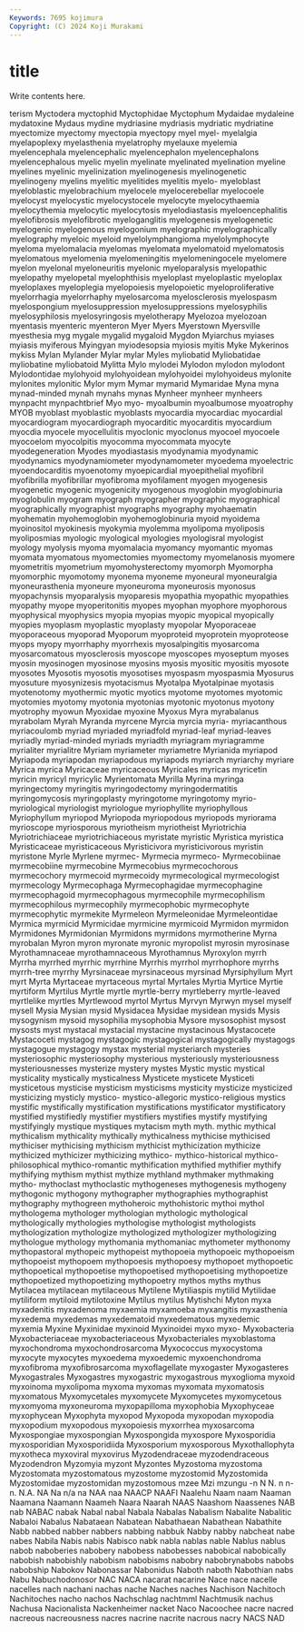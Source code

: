 ```yaml
---
Keywords: 7695 kojimura
Copyright: (C) 2024 Koji Murakami
---
```


# title

Write contents here.



terism
Myctodera myctophid Myctophidae Myctophum Mydaidae mydaleine mydatoxine Mydaus mydine mydriasine
mydriasis mydriatic mydriatine myectomize myectomy myectopia myectopy myel myel- myelalgia
myelapoplexy myelasthenia myelatrophy myelauxe myelemia myelencephala myelencephalic myelencephalon myelencephalons myelencephalous
myelic myelin myelinate myelinated myelination myeline myelines myelinic myelinization myelinogenesis
myelinogenetic myelinogeny myelins myelitic myelitides myelitis myelo- myeloblast myeloblastic myelobrachium
myelocele myelocerebellar myelocoele myelocyst myelocystic myelocystocele myelocyte myelocythaemia myelocythemia myelocytic
myelocytosis myelodiastasis myeloencephalitis myelofibrosis myelofibrotic myeloganglitis myelogenesis myelogenetic myelogenic myelogenous
myelogonium myelographic myelographically myelography myeloic myeloid myelolymphangioma myelolymphocyte myeloma myelomalacia
myelomas myelomata myelomatoid myelomatosis myelomatous myelomenia myelomeningitis myelomeningocele myelomere myelon
myelonal myeloneuritis myelonic myeloparalysis myelopathic myelopathy myelopetal myelophthisis myeloplast myeloplastic
myeloplax myeloplaxes myeloplegia myelopoiesis myelopoietic myeloproliferative myelorrhagia myelorrhaphy myelosarcoma myelosclerosis
myelospasm myelospongium myelosuppression myelosuppressions myelosyphilis myelosyphilosis myelosyringosis myelotherapy Myelozoa myelozoan
myentasis myenteric myenteron Myer Myers Myerstown Myersville myesthesia myg mygale
mygalid mygaloid Mygdon Myiarchus myiases myiasis myiferous Myingyan myiodesopsia myiosis
myitis Myke Mykerinos mykiss Mylan Mylander Mylar mylar Myles myliobatid
Myliobatidae myliobatine myliobatoid Mylitta Mylo mylodei Mylodon mylodon mylodont Mylodontidae
mylohyoid mylohyoidean mylohyoidei mylohyoideus mylonite mylonites mylonitic Mylor mym Mymar
mymarid Mymaridae Myna myna mynad-minded mynah mynahs mynas Mynheer mynheer
mynheers mynpacht mynpachtbrief Myo myo- myoalbumin myoalbumose myoatrophy MYOB myoblast
myoblastic myoblasts myocardia myocardiac myocardial myocardiogram myocardiograph myocarditic myocarditis myocardium
myocdia myocele myocellulitis myoclonic myoclonus myocoel myocoele myocoelom myocolpitis myocomma
myocommata myocyte myodegeneration Myodes myodiastasis myodynamia myodynamic myodynamics myodynamiometer myodynamometer
myoedema myoelectric myoendocarditis myoenotomy myoepicardial myoepithelial myofibril myofibrilla myofibrillar myofibroma
myofilament myogen myogenesis myogenetic myogenic myogenicity myogenous myoglobin myoglobinuria myoglobulin
myogram myograph myographer myographic myographical myographically myographist myographs myography myohaematin
myohematin myohemoglobin myohemoglobinuria myoid myoidema myoinositol myokinesis myokymia myolemma myolipoma
myoliposis myoliposmias myologic myological myologies myologisral myologist myology myolysis myoma
myomalacia myomancy myomantic myomas myomata myomatous myomectomies myomectomy myomelanosis myomere
myometritis myometrium myomohysterectomy myomorph Myomorpha myomorphic myomotomy myonema myoneme myoneural
myoneuralgia myoneurasthenia myoneure myoneuroma myoneurosis myonosus myopachynsis myoparalysis myoparesis myopathia
myopathic myopathies myopathy myope myoperitonitis myopes myophan myophore myophorous myophysical
myophysics myopia myopias myopic myopical myopically myopies myoplasm myoplastic myoplasty
myopolar Myoporaceae myoporaceous myoporad Myoporum myoproteid myoprotein myoproteose myops myopy
myorrhaphy myorrhexis myosalpingitis myosarcoma myosarcomatous myosclerosis myoscope myoscopes myoseptum myoses
myosin myosinogen myosinose myosins myosis myositic myositis myosote myosotes Myosotis
myosotis myosotises myospasm myospasmia Myosurus myosuture myosynizesis myotacismus Myotalpa Myotalpinae
myotasis myotenotomy myothermic myotic myotics myotome myotomes myotomic myotomies myotomy
myotonia myotonias myotonic myotonus myotony myotrophy myowun Myoxidae myoxine Myoxus
Myra myrabalanus myrabolam Myrah Myranda myrcene Myrcia myrcia myria- myriacanthous
myriacoulomb myriad myriaded myriadfold myriad-leaf myriad-leaves myriadly myriad-minded myriads myriadth
myriagram myriagramme myrialiter myrialitre Myriam myriameter myriametre Myrianida myriapod Myriapoda
myriapodan myriapodous myriapods myriarch myriarchy myriare Myrica myrica Myricaceae myricaceous
Myricales myricas myricetin myricin myricyl myricylic Myrientomata Myrilla Myrina myringa
myringectomy myringitis myringodectomy myringodermatitis myringomycosis myringoplasty myringotome myringotomy myrio- myriological
myriologist myriologue myriophyllite myriophyllous Myriophyllum myriopod Myriopoda myriopodous myriopods myriorama
myrioscope myriosporous myriotheism myriotheist Myriotrichia Myriotrichiaceae myriotrichiaceous myristate myristic Myristica
myristica Myristicaceae myristicaceous Myristicivora myristicivorous myristin myristone Myrle Myrlene myrmec-
Myrmecia myrmeco- Myrmecobiinae myrmecobiine myrmecobine Myrmecobius myrmecochorous myrmecochory myrmecoid myrmecoidy
myrmecological myrmecologist myrmecology Myrmecophaga Myrmecophagidae myrmecophagine myrmecophagoid myrmecophagous myrmecophile myrmecophilism
myrmecophilous myrmecophily myrmecophobic myrmecophyte myrmecophytic myrmekite Myrmeleon Myrmeleonidae Myrmeleontidae Myrmica
myrmicid Myrmicidae myrmicine myrmicoid Myrmidon myrmidon Myrmidones Myrmidonian Myrmidons myrmidons
myrmotherine Myrna myrobalan Myron myron myronate myronic myropolist myrosin myrosinase
Myrothamnaceae myrothamnaceous Myrothamnus Myroxylon myrrh Myrrha myrrhed myrrhic myrrhine Myrrhis
myrrhol myrrhophore myrrhs myrrh-tree myrrhy Myrsinaceae myrsinaceous myrsinad Myrsiphyllum Myrt
myrt Myrta Myrtaceae myrtaceous myrtal Myrtales Myrtia Myrtice Myrtie myrtiform
Myrtilus Myrtle myrtle myrtle-berry myrtleberry myrtle-leaved myrtlelike myrtles Myrtlewood myrtol
Myrtus Myrvyn Myrwyn mysel myself mysell Mysia Mysian mysid Mysidacea
Mysidae mysidean mysids Mysis mysogynism mysoid mysophilia mysophobia Mysore mysosophist
mysost mysosts myst mystacal mystacial mystacine mystacinous Mystacocete Mystacoceti mystagog
mystagogic mystagogical mystagogically mystagogs mystagogue mystagogy mystax mysterial mysteriarch mysteries
mysteriosophic mysteriosophy mysterious mysteriously mysteriousness mysteriousnesses mysterize mystery mystes Mystic
mystic mystical mysticality mystically mysticalness Mysticete mysticete Mysticeti mysticetous mysticise
mysticism mysticisms mysticity mysticize mysticized mysticizing mysticly mystico- mystico-allegoric mystico-religious
mystics mystific mystifically mystification mystifications mystificator mystificatory mystified mystifiedly mystifier
mystifiers mystifies mystify mystifying mystifyingly mystique mystiques mytacism myth myth.
mythic mythical mythicalism mythicality mythically mythicalness mythicise mythicised mythiciser mythicising
mythicism mythicist mythicization mythicize mythicized mythicizer mythicizing mythico- mythico-historical mythico-philosophical
mythico-romantic mythification mythified mythifier mythify mythifying mythism mythist mythize mythland
mythmaker mythmaking mytho- mythoclast mythoclastic mythogeneses mythogenesis mythogeny mythogonic mythogony
mythographer mythographies mythographist mythography mythogreen mythoheroic mythohistoric mythoi mythol mythologema
mythologer mythologian mythologic mythological mythologically mythologies mythologise mythologist mythologists mythologization
mythologize mythologized mythologizer mythologizing mythologue mythology mythomania mythomaniac mythometer mythonomy
mythopastoral mythopeic mythopeist mythopoeia mythopoeic mythopoeism mythopoeist mythopoem mythopoesis mythopoesy
mythopoet mythopoetic mythopoetical mythopoetise mythopoetised mythopoetising mythopoetize mythopoetized mythopoetizing mythopoetry
mythos myths mythus Mytilacea mytilacean mytilaceous Mytilene Mytiliaspis mytilid Mytilidae
mytiliform mytiloid mytilotoxine Mytilus mytilus Mytishchi Myton myxa myxadenitis myxadenoma
myxaemia myxamoeba myxangitis myxasthenia myxedema myxedemas myxedematoid myxedematous myxedemic myxemia
Myxine Myxinidae myxinoid Myxinoidei myxo myxo- Myxobacteria Myxobacteriaceae myxobacteriaceous Myxobacteriales
myxoblastoma myxochondroma myxochondrosarcoma Myxococcus myxocystoma myxocyte myxocytes myxoedema myxoedemic myxoenchondroma
myxofibroma myxofibrosarcoma myxoflagellate myxogaster Myxogasteres Myxogastrales Myxogastres myxogastric myxogastrous myxoglioma
myxoid myxoinoma myxolipoma myxoma myxomas myxomata myxomatosis myxomatous Myxomycetales myxomycete
Myxomycetes myxomycetous myxomyoma myxoneuroma myxopapilloma myxophobia Myxophyceae myxophycean Myxophyta myxopod
Myxopoda myxopodan myxopodia myxopodium myxopodous myxopoiesis myxorrhea myxosarcoma Myxospongiae myxospongian
Myxospongida myxospore Myxosporidia myxosporidian Myxosporidiida Myxosporium myxosporous Myxothallophyta myxotheca myxoviral
myxovirus Myzodendraceae myzodendraceous Myzodendron Myzomyia myzont Myzontes Myzostoma myzostoma Myzostomata
myzostomatous myzostome myzostomid Myzostomida Myzostomidae myzostomidan myzostomous mzee Mzi mzungu
-n N N. n n- n. N.A. NA Na n/a
na NAA naa NAACP NAAFI Naalehu Naam naam Naaman Naamana
Naamann Naameh Naara Naarah NAAS Naashom Naassenes NAB nab NABAC
nabak Nabal nabal Nabala Nabalas Nabalism Nabalite Nabalitic Nabaloi Nabalus
Nabataean Nabatean Nabathaean Nabathean Nabathite Nabb nabbed nabber nabbers nabbing
nabbuk Nabby nabby nabcheat nabe nabes Nabila Nabis nabis Nabisco
nabk nabla nablas nable Nablus nablus nabob naboberies nabobery nabobess
nabobesses nabobical nabobically nabobish nabobishly nabobism nabobisms nabobry nabobrynabobs nabobs
nabobship Nabokov Nabonassar Nabonidus Naboth naboth Nabothian nabs Nabu Nabuchodonosor
NAC NACA nacarat nacarine Nace nace nacelle nacelles nach nachani
nachas nache Naches naches Nachison Nachitoch Nachitoches nacho nachos Nachschlag
nachtmml Nachtmusik nachus Nachusa Nacionalista Nackenheimer nacket Naco Nacoochee nacre
nacred nacreous nacreousness nacres nacrine nacrite nacrous nacry NACS NAD
